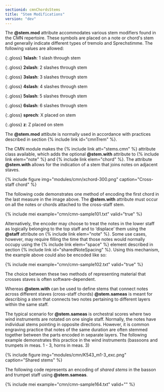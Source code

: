 ```yaml
---
sectionid: cmnChordsStems
title: "Stem Modifications"
version: "dev"
---
```


The **@stem.mod** attribute accommodates various stem modifiers found in the CMN repertoire. These symbols are placed on a note or chord's stem and generally indicate different types of tremolo and Sprechstimme. The following values are allowed:

{:.gloss}
**1slash**: 1 slash through stem

{:.gloss}
**2slash**: 2 slashes through stem

{:.gloss}
**3slash**: 3 slashes through stem

{:.gloss}
**4slash**: 4 slashes through stem

{:.gloss}
**5slash**: 5 slashes through stem

{:.gloss}
**6slash**: 6 slashes through stem

{:.gloss}
**sprech**: X placed on stem

{:.gloss}
**z**: Z placed on stem

The **@stem.mod** attibute is normally used in accordance with practices described in section {% include link id="cmnTrem" %}.

The CMN module makes the {% include link att="stems.cmn" %} attribute class available, which adds the optional **@stem.with** attribute to {% include link elem="note" %} and {% include link elem="chord" %}. The attribute **@stem.with** allows for the indication of a stem that joins notes on adjacent staves.

{% include figure img="modules/cmn/xchord-300.png" caption="Cross-staff chord" %}

The following code demonstrates one method of encoding the first chord in the last measure in the image above. The **@stem.with** attribute must occur on all the notes or chords attached to the cross-staff stem.

{% include mei example="cmn/cmn-sample101.txt" valid="true" %}

Alternatively, the encoder may choose to treat the notes in the lower staff as logically belonging to the top staff and to ‘displace’ them using the **@staff** attribute on {% include link elem="note" %}. Some use cases, however, may require filling the time that those notes would normally occupy using the {% include link elem="space" %} element described in section {% include link id="sharedNoteSpacing" %}. Using this mechanism, the example above could also be encoded like so:

{% include mei example="cmn/cmn-sample102.txt" valid="true" %}

The choice between these two methods of representing material that crosses staves is often software-dependent.

Whereas **@stem.with** can be used to define stems that connect notes across different staves (cross-staff chords) **@stem.sameas** is meant for describing a stem that connects two notes pertaining to different layers within the same staff. 

The typical scenario for **@stem.sameas** is orchestral scores where two wind instruments are notated on one single staff. Normally, the notes have individual stems pointing in opposite directions. However, it is common engraving practice that notes of the same duration are often stemmed together between the parts encoded in separate layers. The following example demonstrates this practice in the wind instruments (bassoons and trumpets in meas. 1 - 3, horns in meas. 3)

{% include figure img="modules/cmn/K543_m1-3_exc.png" caption="Shared stems" %}

The following code represents an encoding of *shared stems* in the basson and trumpet staff using **@stem.sameas**.

{% include mei example="cmn/cmn-sample164.txt" valid="" %}